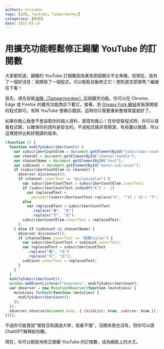 ```yaml
---
authors: elvismao
tags: [自製, Youtube, Tampermonkey]
categories: [教學]
date: 2023-03-14
---
```


# 用擴充功能輕鬆修正錫蘭 YouTube 的訂閱數

大家都知道，錫蘭的 YouTube 訂閱數因為某些原因顯示不太準確。但現在，我有了一個好消息：我開發了一個程式，可以輕鬆自動修正它！想知道怎麼做嗎？繼續往下看！



首先，請先安裝[油猴（Tampermonkey）](https://chrome.google.com/webstore/detail/dhdgffkkebhmkfjojejmpbldmpobfkfo)這個擴充功能。你可以在 Chrome、Edge 或 Firefox 的擴充功能商店下載它。接著，到 [Greasy Fork 網站](https://greasyfork.org/zh-TW/scripts/461789-%E9%8C%AB%E8%98%AD%E8%A8%82%E9%96%B1%E6%A0%A1%E6%AD%A3)安裝我開發的程式即可。有時 YouTube 會顯示錯誤，這時你只需要重新整理頁面就好了。

如果你擔心我會不會盜取你的個人資料，那麼別擔心！在你安裝程式時，你可以查看程式碼，以確保你的資料是安全的。不過程式碼非常簡潔，有些難以閱讀，所以這裡提供比較好閱讀的版本。

```js
(function () {
  function modifySubscriberCount() {
    var subscriberCountElem = document.getElementById("subscriber-count");
    var channel = document.getElementById("channel-handle");
    var channelName = document.getElementById("text");
    var subCount = document.getElementById("owner-sub-count");
    if (subscriberCountElem && channel) {
      observer.disconnect();
      if (channel.innerText == "@xilanceylan") {
        var subscriberCountText = subscriberCountElem.innerText;
        if (subscriberCountText.indexOf("K") > -1)
          var replacedText =
            parseInt(subscriberCountText.replace("K", "")) / 10 + "T";
        else
          var replacedText = subscriberCountText
            .replace("萬", "兆")
            .replace("万", "兆");
        subscriberCountElem.innerText = replacedText;
      }
    } else if (subCount && channelName) {
      observer.disconnect();
      if (channelName.innerText == "錫蘭Ceylan") {
        var subscriberCountText = subCount.innerText;
        var replacedText = subscriberCountText
          .replace("萬", "兆")
          .replace("万", "兆");
        subCount.innerText = replacedText;
      }
    }
  }
  modifySubscriberCount();
  window.addEventListener("popstate", modifySubscriberCount);
  var observer = new MutationObserver(function (mutations) {
    mutations.forEach(function (mutation) {
      modifySubscriberCount();
    });
  });
  observer.observe(document.body, { childList: true, subtree: true });
})();
```

不過你可能會說"喔我沒有讀過大學，我看不懂"，沒關係我也沒有，但你可以請ChatGPT解釋給你聽。

現在，你可以輕鬆地修正錫蘭 YouTube 的訂閱數，成為網路上的大王。
